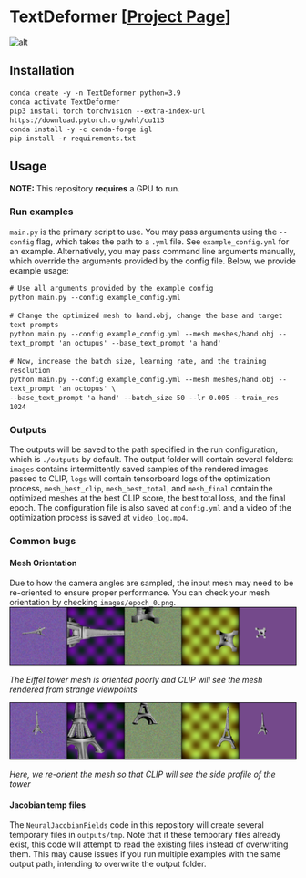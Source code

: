 # TextDeformer [[Project Page](https://threedle.github.io/TextDeformer/)]
![alt](images/planck_to_einstein.gif)
## Installation

    conda create -y -n TextDeformer python=3.9
    conda activate TextDeformer
    pip3 install torch torchvision --extra-index-url https://download.pytorch.org/whl/cu113
    conda install -y -c conda-forge igl
    pip install -r requirements.txt

## Usage
**NOTE:** This repository **requires** a GPU to run.

### Run examples
``main.py`` is the primary script to use. You may pass arguments using the ``--config`` flag, which takes the path to a ``.yml`` file. See ``example_config.yml`` for an example. Alternatively, you may pass command line arguments manually, which override the arguments provided by the config file. Below, we provide example usage:
    
    # Use all arguments provided by the example config
    python main.py --config example_config.yml

    # Change the optimized mesh to hand.obj, change the base and target text prompts
    python main.py --config example_config.yml --mesh meshes/hand.obj --text_prompt 'an octupus' --base_text_prompt 'a hand'

    # Now, increase the batch size, learning rate, and the training resolution
    python main.py --config example_config.yml --mesh meshes/hand.obj --text_prompt 'an octopus' \
    --base_text_prompt 'a hand' --batch_size 50 --lr 0.005 --train_res 1024

### Outputs
The outputs will be saved to the path specified in the run configuration, which is ``./outputs`` by default. The output folder will contain several folders: ``images`` contains intermittently saved samples of the rendered images passed to CLIP, ``logs`` will contain tensorboard logs of the optimization process, ``mesh_best_clip``, ``mesh_best_total``, and ``mesh_final`` contain the optimized meshes at the best CLIP score, the best total loss, and the final epoch. The configuration file is also saved at ``config.yml`` and a video of the optimization process is saved at ``video_log.mp4``. 

### Common bugs
#### Mesh Orientation
Due to how the camera angles are sampled, the input mesh may need to be re-oriented to ensure proper performance. You can check your mesh orientation by checking ``images/epoch_0.png``. 
![alt](images/bad_orientation.png)

*The Eiffel tower mesh is oriented poorly and CLIP will see the mesh rendered from strange viewpoints*

![alt](images/good_orientation.png)

*Here, we re-orient the mesh so that CLIP will see the side profile of the tower*

#### Jacobian temp files
The ``NeuralJacobianFields`` code in this repository will create several temporary files in ``outputs/tmp``. Note that if these temporary files already exist, this code will attempt to read the existing files instead of overwriting them. This may cause issues if you run multiple examples with the same output path, intending to overwrite the output folder.